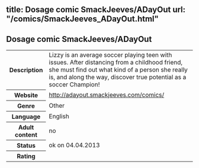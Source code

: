 title: Dosage comic SmackJeeves/ADayOut
url: "/comics/SmackJeeves_ADayOut.html"
---
Dosage comic SmackJeeves/ADayOut
-----------------------------------------

<table class="comicinfo">
<tr>
<th>Description</th><td>Lizzy is an average soccer playing teen with issues. After distancing from a childhood friend, she must find out what kind of a person she really is, and along the way, discover true potential as a soccer Champion!</td>
</tr>
<tr>
<th>Website</th><td><a href="http://adayout.smackjeeves.com/comics/">http://adayout.smackjeeves.com/comics/</a></td>
</tr>
<tr>
<th>Genre</th><td>Other</td>
</tr>
<tr>
<th>Language</th><td>English</td>
</tr>
<tr>
<th>Adult content</th><td>no</td>
</tr>
<tr>
<th>Status</th><td>ok on 04.04.2013</td>
</tr>
<tr>
<th>Rating</th><td><div class="g-plusone" data-size="standard" data-annotation="bubble"
 data-href="http://adayout.smackjeeves.com/comics/"></div></td>
</tr>
</table>
<script type="text/javascript">
  (function() {
    var po = document.createElement('script'); po.type = 'text/javascript'; po.async = true;
    po.src = 'https://apis.google.com/js/plusone.js';
    var s = document.getElementsByTagName('script')[0]; s.parentNode.insertBefore(po, s);
  })();
</script>
